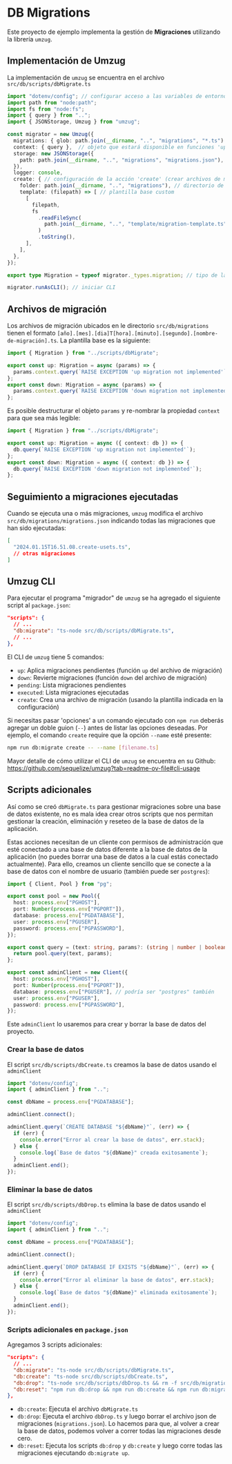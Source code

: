 # DB Migrations

Este proyecto de ejemplo implementa la gestión de **Migraciones** utilizando la librería `umzug`.

## Implementación de Umzug

La implementación de `umzug` se encuentra en el archivo `src/db/scripts/dbMigrate.ts`

```ts
import "dotenv/config"; // configurar acceso a las variables de entorno del archivo .env
import path from "node:path";
import fs from "node:fs";
import { query } from "..";
import { JSONStorage, Umzug } from "umzug";

const migrator = new Umzug({
  migrations: { glob: path.join(__dirname, "..", "migrations", "*.ts") }, // directorio de migraciones
  context: { query },  // objeto que estará disponible en funciones 'up' y 'down' en archivos de migración
  storage: new JSONStorage({
    path: path.join(__dirname, "..", "migrations", "migrations.json"), // ubicación del archivo de historial de migraciones
  }),
  logger: console,
  create: { // configuración de la acción 'create' (crear archivos de migración)
    folder: path.join(__dirname, "..", "migrations"), // directorio de destino
    template: (filepath) => [ // plantilla base custom
      [
        filepath,
        fs
          .readFileSync(
            path.join(__dirname, "..", "template/migration-template.ts")
          )
          .toString(),
      ],
    ],
  },
});

export type Migration = typeof migrator._types.migration; // tipo de la función de migración ('up' p 'down')

migrator.runAsCLI(); // iniciar CLI
```

## Archivos de migración

Los archivos de migración ubicados en le directorio `src/db/migrations` tienen el formato `[año].[mes].[dia]T[hora].[minuto].[segundo].[nombre-de-migración].ts`. La plantilla base es la siguiente:

```ts
import { Migration } from "../scripts/dbMigrate";

export const up: Migration = async (params) => {
  params.context.query(`RAISE EXCEPTION 'up migration not implemented'`);
};
export const down: Migration = async (params) => {
  params.context.query(`RAISE EXCEPTION 'down migration not implemented'`);
};
```

Es posible destructurar el objeto `params` y re-nombrar la propiedad `context` para que sea más legible:

```ts
import { Migration } from "../scripts/dbMigrate";

export const up: Migration = async ({ context: db }) => {
  db.query(`RAISE EXCEPTION 'up migration not implemented'`);
};
export const down: Migration = async ({ context: db }) => {
  db.query(`RAISE EXCEPTION 'down migration not implemented'`);
};
```

## Seguimiento a migraciones ejecutadas

Cuando se ejecuta una o más migraciones, `umzug` modifica el archivo `src/db/migrations/migrations.json` indicando todas las migraciones que han sido ejecutadas:

```json
[
  "2024.01.15T16.51.08.create-usets.ts",
  // otras migraciones
]
```

## Umzug CLI

Para ejecutar el programa "migrador" de `umzug` se ha agregado el siguiente script al `package.json`:

```json
"scripts": {
  // ...
  "db:migrate": "ts-node src/db/scripts/dbMigrate.ts",
  // ...
},
```

El CLI de `umzug` tiene 5 comandos:

- `up`: Aplica migraciones pendientes (función `up` del archivo de migración)
- `down`: Revierte migraciones (función `down` del archivo de migración)
- `pending`: Lista migraciones pendientes
- `executed`: Lista migraciones ejecutadas
- `create`: Crea una archivo de migración (usando la plantilla indicada en la configuración)

Si necesitas pasar 'opciones' a un comando ejecutado con `npm run` deberás agregar un doble guion (`--`) antes de listar las opciones deseadas. Por ejemplo, el comando `create` require que la opción `--name` esté presente:

```bash
npm run db:migrate create -- --name [filename.ts]
```

Mayor detalle de cómo utilizar el CLI de `umzug` se encuentra en su Github: https://github.com/sequelize/umzug?tab=readme-ov-file#cli-usage

## Scripts adicionales

Así como se creó `dbMigrate.ts` para gestionar migraciones sobre una base de datos existente, no es mala idea crear otros scripts que nos permitan gestionar la creación, eliminación y reseteo de la base de datos de la aplicación.

Estas acciones necesitan de un cliente con permisos de administración que esté conectado a una base de datos diferente a la base de datos de la aplicación (no puedes borrar una base de datos a la cual estás conectado actualmente). Para ello, creamos un cliente sencillo que se conecte a la base de datos con el nombre de usuario (también puede ser `postgres`):

```ts title=db/index.ts {15-21}
import { Client, Pool } from "pg";

export const pool = new Pool({
  host: process.env["PGHOST"],
  port: Number(process.env["PGPORT"]),
  database: process.env["PGDATABASE"],
  user: process.env["PGUSER"],
  password: process.env["PGPASSWORD"],
});

export const query = (text: string, params?: (string | number | boolean)[]) => {
  return pool.query(text, params);
};

export const adminClient = new Client({
  host: process.env["PGHOST"],
  port: Number(process.env["PGPORT"]),
  database: process.env["PGUSER"], // podría ser "postgres" también
  user: process.env["PGUSER"],
  password: process.env["PGPASSWORD"],
});
```

Este `adminClient` lo usaremos para crear y borrar la base de datos del proyecto.

### Crear la base de datos

El script `src/db/scripts/dbCreate.ts` creamos la base de datos usando el `adminClient`

```ts
import "dotenv/config";
import { adminClient } from "..";

const dbName = process.env["PGDATABASE"];

adminClient.connect();

adminClient.query(`CREATE DATABASE "${dbName}"`, (err) => {
  if (err) {
    console.error("Error al crear la base de datos", err.stack);
  } else {
    console.log(`Base de datos "${dbName}" creada exitosamente`);
  }
  adminClient.end();
});
```

### Eliminar la base de datos

El script `src/db/scripts/dbDrop.ts` elimina la base de datos usando el `adminClient`

```ts
import "dotenv/config";
import { adminClient } from "..";

const dbName = process.env["PGDATABASE"];

adminClient.connect();

adminClient.query(`DROP DATABASE IF EXISTS "${dbName}"`, (err) => {
  if (err) {
    console.error("Error al eliminar la base de datos", err.stack);
  } else {
    console.log(`Base de datos "${dbName}" eliminada exitosamente`);
  }
  adminClient.end();
});
```

### Scripts adicionales en `package.json`

Agregamos 3 scripts adicionales:

```json {4-6}
"scripts": {
  // ...
  "db:migrate": "ts-node src/db/scripts/dbMigrate.ts",
  "db:create": "ts-node src/db/scripts/dbCreate.ts",
  "db:drop": "ts-node src/db/scripts/dbDrop.ts && rm -f src/db/migrations/migrations.json",
  "db:reset": "npm run db:drop && npm run db:create && npm run db:migrate up"
},
```

- `db:create`: Ejecuta el archivo `dbMigrate.ts`
- `db:drop`: Ejecuta el archivo `dbDrop.ts` y luego borrar el archivo json de migraciones (`migrations.json`). Lo hacemos para que, al volver a crear la base de datos, podemos volver a correr todas las migraciones desde cero.
- `db:reset`: Ejecuta los scripts `db:drop` y `db:create` y luego corre todas las migraciones ejecutando `db:migrate up`.